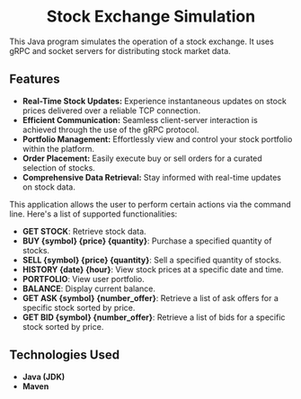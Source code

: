 # <div align="center">Stock Exchange Simulation</div>

This Java program simulates the operation of a stock exchange. It uses gRPC and socket servers for distributing stock market data.


## Features

- **Real-Time Stock Updates:** Experience instantaneous updates on stock prices delivered over a reliable TCP connection.
- **Efficient Communication:** Seamless client-server interaction is achieved through the use of the gRPC protocol.
- **Portfolio Management:** Effortlessly view and control your stock portfolio within the platform.
- **Order Placement:** Easily execute buy or sell orders for a curated selection of stocks.
- **Comprehensive Data Retrieval:** Stay informed with real-time updates on stock data.


This application allows the user to perform certain actions via the command line. Here's a list of supported functionalities:

- **GET STOCK**: Retrieve stock data.
- **BUY {symbol} {price} {quantity}**: Purchase a specified quantity of stocks.
- **SELL {symbol} {price} {quantity}**: Sell a specified quantity of stocks.
- **HISTORY {date} {hour}**:  View stock prices at a specific date and time.
- **PORTFOLIO**: View user portfolio.
- **BALANCE**: Display current balance.
- **GET ASK {symbol} {number_offer}**: Retrieve a list of ask offers for a specific stock sorted by price.
- **GET BID {symbol} {number_offer}**: Retrieve a list of bids for a specific stock sorted by price.


## Technologies Used

- **Java (JDK)**
- **Maven**
   
